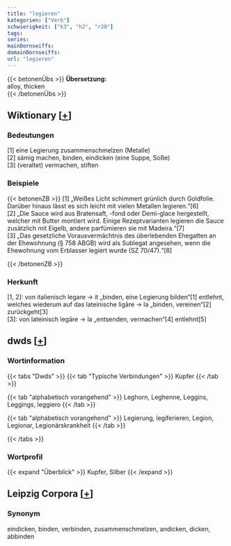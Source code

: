 ```yaml
---
title: "legieren"
kategorien: ["Verb"]
schwierigkeit: ["k3", "h2", "r20"]
tags:
series:
mainDornseiffs:
domainDornseiffs:
url: "legieren"
---
```


{{< betonenÜbs >}}
**Übersetzung:**  
alloy, thicken  
{{< /betonenÜbs >}}

## Wiktionary [[+](https://de.wiktionary.org/wiki/legieren)]

### Bedeutungen
[1] eine Legierung zusammenschmelzen (Metalle)  
[2] sämig machen, binden, eindicken (eine Suppe, Soße)  
[3] (veraltet) vermachen, stiften  

### Beispiele
{{< betonenZB >}}
[1] „Weißes Licht schimmert grünlich durch Goldfolie. Darüber hinaus lässt es sich leicht mit vielen Metallen legieren.“[6]  
[2] „Die Sauce wird aus Bratensaft, -fond oder Demi-glace hergestellt, welcher mit Butter montiert wird. Einige Rezeptvarianten legieren die Sauce zusätzlich mit Eigelb, andere parfümieren sie mit Madeira.“[7]  
[3] „Das gesetzliche Vorausvermächtnis des überlebenden Ehegatten an der Ehewohnung (§ 758 ABGB) wird als Sublegat angesehen, wenn die Ehewohnung vom Erblasser legiert wurde (SZ 70/47).“[8]  

{{< /betonenZB >}}
### Herkunft
[1, 2]: von italienisch legare → it „binden, eine Legierung bilden“[1] entlehnt, welches wiederum auf das lateinische ligāre → la „binden, vereinen“[2] zurückgeht[3]  
[3]: von lateinisch legāre → la „entsenden, vermachen“[4] entlehnt[5]  



## dwds [[+](https://www.dwds.de/wb/legieren)]

### Wortinformation
{{< tabs "Dwds" >}}
{{< tab "Typische Verbindungen" >}}
Kupfer
{{< /tab >}}

{{< tab "alphabetisch vorangehend" >}}
Leghorn, Leghenne, Leggins, Leggings, leggiero
{{< /tab >}}

{{< tab "alphabetisch vorangehend" >}}
Legierung, legiferieren, Legion, Legionar, Legionärskrankheit
{{< /tab >}}

{{< /tabs >}}

### Wortprofil
{{< expand "Überblick" >}} Kupfer, Silber {{< /expand >}}

## Leipzig Corpora [[+](https://corpora.uni-leipzig.de/en/res?word=legieren&corpusId=deu_newscrawl-public_2018)]


### Synonym
eindicken, binden, verbinden, zusammenschmelzen, andicken, dicken, abbinden

